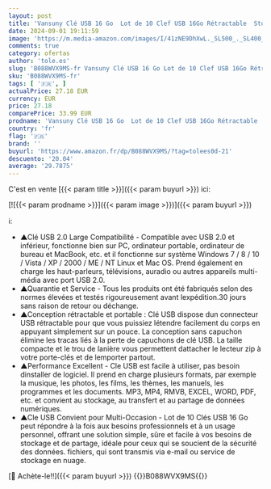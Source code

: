 ```yaml
---
layout: post
title: 'Vansuny Clé USB 16 Go  Lot de 10 Clef USB 16Go Rétractable  Stockage Externe Clés USB  10 Couleures  USB 2.0 '
date: 2024-09-01 19:11:59
image: 'https://m.media-amazon.com/images/I/41zNE9DhXwL._SL500_._SL400_.jpg'
comments: true
category: ofertas
author: 'tole.es'
slug: 'B088WVX9MS-fr Vansuny Clé USB 16 Go Lot de 10 Clef USB 16Go Rétractable...'
sku: 'B088WVX9MS-fr'
tags: [ '🇫🇷', ]
actualPrice: 27.18 EUR
currency: EUR
price: 27.18
comparePrice: 33.99 EUR
prodname: 'Vansuny Clé USB 16 Go  Lot de 10 Clef USB 16Go Rétractable  Stockage Externe Clés USB  10 Couleures  USB 2.0 '
country: 'fr'
flag: '🇫🇷'
brand: ''
buyurl: 'https://www.amazon.fr/dp/B088WVX9MS/?tag=tolees0d-21'
descuento: '20.04'
average: '29.7875'
---
```


C'est en vente [{{< param title >}}]({{< param buyurl >}}) ici:

[![{{< param prodname >}}]({{< param image >}})]({{< param buyurl >}})

ℹ️:

- ▲Clé USB 2.0 Large Compatibilité - Compatible avec USB 2.0 et inférieur, fonctionne bien sur PC, ordinateur portable, ordinateur de bureau et MacBook, etc. et il fonctionne sur système Windows 7 / 8 / 10 / Vista / XP / 2000 / ME / NT Linux et Mac OS. Prend également en charge les haut-parleurs, télévisions, auradio ou autres appareils multi-média avec port USB 2.0.
- ▲Quarantie et Service - Tous les produits ont été fabriqués selon des normes élevées et testés rigoureusement avant lexpédition.30 jours sans raison de retour ou déchange.
- ▲Conception rétractable et portable : Clé USB dispose dun connecteur USB rétractable pour que vous puissiez létendre facilement du corps en appuyant simplement sur un pouce. La conception sans capuchon élimine les tracas liés à la perte de capuchons de clé USB. La taille compacte et le trou de lanière vous permettent dattacher le lecteur zip à votre porte-clés et de lemporter partout.
- ▲Performance Excellent - Cle USB est facile à utiliser, pas besoin dinstaller de logiciel. Il prend en charge plusieurs formats, par exemple la musique, les photos, les films, les thèmes, les manuels, les programmes et les documents. MP3, MP4, RMVB, EXCEL, WORD, PDF, etc. et convient au stockage, au transfert et au partage de données numériques.
- ▲Cle USB Convient pour Multi-Occasion - Lot de 10 Clés USB 16 Go peut répondre à la fois aux besoins professionnels et à un usage personnel, offrant une solution simple, sûre et facile à vos besoins de stockage et de partage, idéale pour ceux qui se soucient de la sécurité des données. fichiers, qui sont transmis via e-mail ou service de stockage en nuage.

[🛒 Achète-le!!]({{< param buyurl >}})
{{<world>}}B088WVX9MS{{</world>}}

